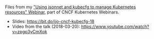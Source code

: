 Files from my ["Using jsonnet and kubecfg to manage Kubernetes resources" Webinar](https://www.cncf.io/event/webinar-k8s-resources/),
part of CNCF Kubernetes Webinars.

* Slides: https://bit.do/jjo-cncf-kubecfg-18
* Video from the talk (2018-03-20): https://www.youtube.com/watch?v=zpgp3yCmXok
